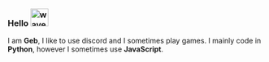 ### Hello <img src= "https://cdn.discordapp.com/emojis/894174551821385740.png?size=80" alt='wave' width="35px">

I am **Geb**, I like to use discord and I sometimes play games. I mainly code in **Python**, however I sometimes use **JavaScript**.
